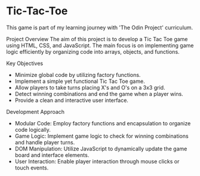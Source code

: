 # Tic-Tac-Toe
This game is part of my learning journey with 'The Odin Project' curriculum.

Project Overview
The aim of this project is to develop a Tic Tac Toe game using HTML, CSS, and JavaScript. The main focus is on implementing game logic efficiently by organizing code into arrays, objects, and functions.

Key Objectives
- Minimize global code by utilizing factory functions.
- Implement a simple yet functional Tic Tac Toe game.
- Allow players to take turns placing X's and O's on a 3x3 grid.
- Detect winning combinations and end the game when a player wins.
- Provide a clean and interactive user interface.

Development Approach
- Modular Code: Employ factory functions and encapsulation to organize code logically.
- Game Logic: Implement game logic to check for winning combinations and handle player turns.
- DOM Manipulation: Utilize JavaScript to dynamically update the game board and interface elements.
- User Interaction: Enable player interaction through mouse clicks or touch events.
